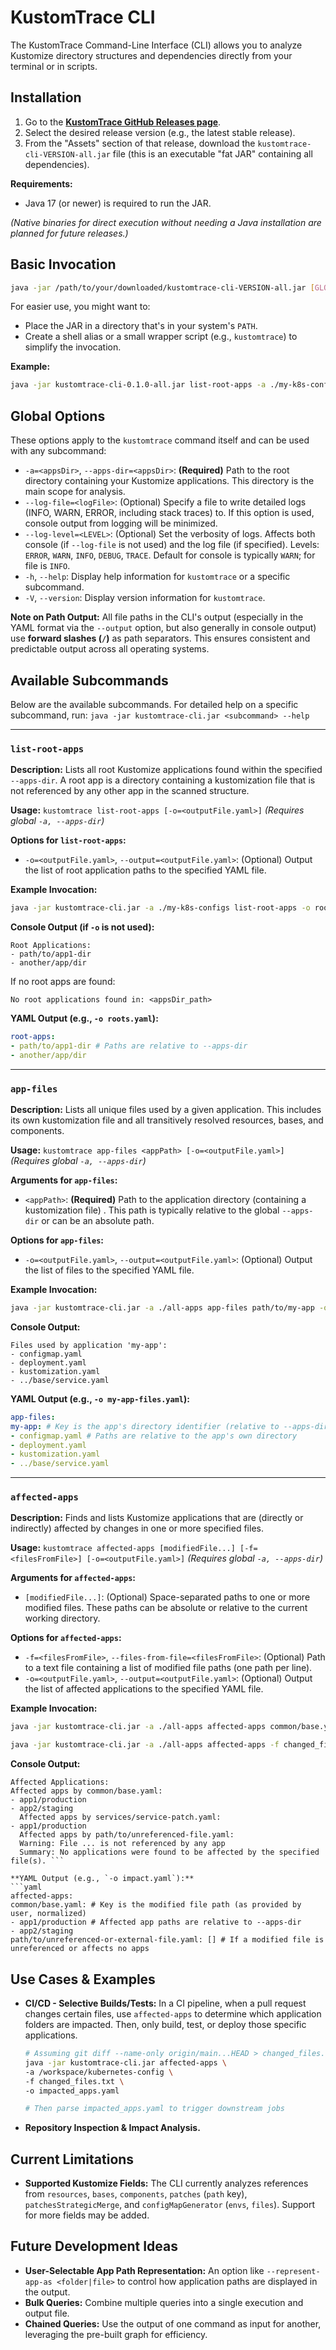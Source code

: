 # KustomTrace CLI

The KustomTrace Command-Line Interface (CLI) allows you to analyze Kustomize directory structures and dependencies directly from your terminal or in scripts.

## Installation

1.  Go to the **[KustomTrace GitHub Releases page](https://github.com/zucca-devops-tooling/kustom-trace/releases)**.
2.  Select the desired release version (e.g., the latest stable release).
3.  From the "Assets" section of that release, download the `kustomtrace-cli-VERSION-all.jar` file (this is an executable "fat JAR" containing all dependencies).

**Requirements:**
* Java 17 (or newer) is required to run the JAR.

*(Native binaries for direct execution without needing a Java installation are planned for future releases.)*

## Basic Invocation
```bash
java -jar /path/to/your/downloaded/kustomtrace-cli-VERSION-all.jar [GLOBAL_OPTIONS] <subcommand> [SUBCOMMAND_OPTIONS_ARGS]
```

For easier use, you might want to:
* Place the JAR in a directory that's in your system's `PATH`.
* Create a shell alias or a small wrapper script (e.g., `kustomtrace`) to simplify the invocation.

**Example:**
```bash
java -jar kustomtrace-cli-0.1.0-all.jar list-root-apps -a ./my-k8s-configs
```

## Global Options

These options apply to the `kustomtrace` command itself and can be used with any subcommand:

* `-a=<appsDir>`, `--apps-dir=<appsDir>`: **(Required)** Path to the root directory containing your Kustomize applications. This directory is the main scope for analysis.
* `--log-file=<logFile>`: (Optional) Specify a file to write detailed logs (INFO, WARN, ERROR, including stack traces) to. If this option is used, console output from logging will be minimized.
* `--log-level=<LEVEL>`: (Optional) Set the verbosity of logs. Affects both console (if `--log-file` is not used) and the log file (if specified). Levels: `ERROR`, `WARN`, `INFO`, `DEBUG`, `TRACE`. Default for console is typically `WARN`; for file is `INFO`.
* `-h`, `--help`: Display help information for `kustomtrace` or a specific subcommand.
* `-V`, `--version`: Display version information for `kustomtrace`.

**Note on Path Output:**
All file paths in the CLI's output (especially in the YAML format via the `--output` option, but also generally in console output) use **forward slashes (`/`)** as path separators. This ensures consistent and predictable output across all operating systems.

## Available Subcommands

Below are the available subcommands. For detailed help on a specific subcommand, run:
`java -jar kustomtrace-cli.jar <subcommand> --help`

---
### `list-root-apps`

**Description:** Lists all root Kustomize applications found within the specified `--apps-dir`. A root app is a directory containing a kustomization file that is not referenced by any other app in the scanned structure.

**Usage:**
`kustomtrace list-root-apps [-o=<outputFile.yaml>]`
*(Requires global `-a, --apps-dir`)*

**Options for `list-root-apps`:**
* `-o=<outputFile.yaml>`, `--output=<outputFile.yaml>`: (Optional) Output the list of root application paths to the specified YAML file.

**Example Invocation:**
```bash
java -jar kustomtrace-cli.jar -a ./my-k8s-configs list-root-apps -o roots.yaml
```

**Console Output (if `-o` is not used):**
```
Root Applications:
- path/to/app1-dir
- another/app/dir
  ```
  If no root apps are found:
  ```
  No root applications found in: <appsDir_path>
  ```

**YAML Output (e.g., `-o roots.yaml`):**
```yaml
root-apps:
- path/to/app1-dir # Paths are relative to --apps-dir
- another/app/dir
  ```

---
### `app-files`

**Description:** Lists all unique files used by a given application. This includes its own kustomization file and all transitively resolved resources, bases, and components.

**Usage:**
`kustomtrace app-files <appPath> [-o=<outputFile.yaml>]`
*(Requires global `-a, --apps-dir`)*

**Arguments for `app-files`:**
* `<appPath>`: **(Required)** Path to the application directory (containing a kustomization file) . This path is typically relative to the global `--apps-dir` or can be an absolute path.

**Options for `app-files`:**
* `-o=<outputFile.yaml>`, `--output=<outputFile.yaml>`: (Optional) Output the list of files to the specified YAML file.

**Example Invocation:**
```bash
java -jar kustomtrace-cli.jar -a ./all-apps app-files path/to/my-app -o my-app-files.yaml
```

**Console Output:**
```
Files used by application 'my-app':
- configmap.yaml
- deployment.yaml
- kustomization.yaml
- ../base/service.yaml
  ```

**YAML Output (e.g., `-o my-app-files.yaml`):**
```yaml
app-files:
my-app: # Key is the app's directory identifier (relative to --apps-dir)
- configmap.yaml # Paths are relative to the app's own directory
- deployment.yaml
- kustomization.yaml
- ../base/service.yaml
```

---
### `affected-apps`

**Description:** Finds and lists Kustomize applications that are (directly or indirectly) affected by changes in one or more specified files.

**Usage:**
`kustomtrace affected-apps [modifiedFile...] [-f=<filesFromFile>] [-o=<outputFile.yaml>]`
*(Requires global `-a, --apps-dir`)*

**Arguments for `affected-apps`:**
* `[modifiedFile...]`: (Optional) Space-separated paths to one or more modified files. These paths can be absolute or relative to the current working directory.

**Options for `affected-apps`:**
* `-f=<filesFromFile>`, `--files-from-file=<filesFromFile>`: (Optional) Path to a text file containing a list of modified file paths (one path per line).
* `-o=<outputFile.yaml>`, `--output=<outputFile.yaml>`: (Optional) Output the list of affected applications to the specified YAML file.

**Example Invocation:**
```bash
java -jar kustomtrace-cli.jar -a ./all-apps affected-apps common/base.yaml services/service-patch.yaml -o impact.yaml
```
```bash
java -jar kustomtrace-cli.jar -a ./all-apps affected-apps -f changed_files.txt -o impact.yaml
```

**Console Output:**
```
Affected Applications:
Affected apps by common/base.yaml:
- app1/production
- app2/staging
  Affected apps by services/service-patch.yaml:
- app1/production
  Affected apps by path/to/unreferenced-file.yaml:
  Warning: File ... is not referenced by any app
  Summary: No applications were found to be affected by the specified file(s). ```

**YAML Output (e.g., `-o impact.yaml`):**
```yaml
affected-apps:
common/base.yaml: # Key is the modified file path (as provided by user, normalized)
- app1/production # Affected app paths are relative to --apps-dir
- app2/staging
path/to/unreferenced-or-external-file.yaml: [] # If a modified file is unreferenced or affects no apps
```

## Use Cases & Examples

* **CI/CD - Selective Builds/Tests:**
  In a CI pipeline, when a pull request changes certain files, use `affected-apps` to determine which application folders are impacted. Then, only build, test, or deploy those specific applications.
  ```bash
  # Assuming git diff --name-only origin/main...HEAD > changed_files.txt
  java -jar kustomtrace-cli.jar affected-apps \
  -a /workspace/kubernetes-config \
  -f changed_files.txt \
  -o impacted_apps.yaml

  # Then parse impacted_apps.yaml to trigger downstream jobs
  ```

* **Repository Inspection & Impact Analysis.**

## Current Limitations
* **Supported Kustomize Fields:** The CLI currently analyzes references from `resources`, `bases`, `components`, `patches` (`path` key), `patchesStrategicMerge`, and `configMapGenerator` (`envs`, `files`). Support for more fields may be added.

## Future Development Ideas
* **User-Selectable App Path Representation:** An option like `--represent-app-as <folder|file>` to control how application paths are displayed in the output.
* **Bulk Queries:** Combine multiple queries into a single execution and output file.
* **Chained Queries:** Use the output of one command as input for another, leveraging the pre-built graph for efficiency.